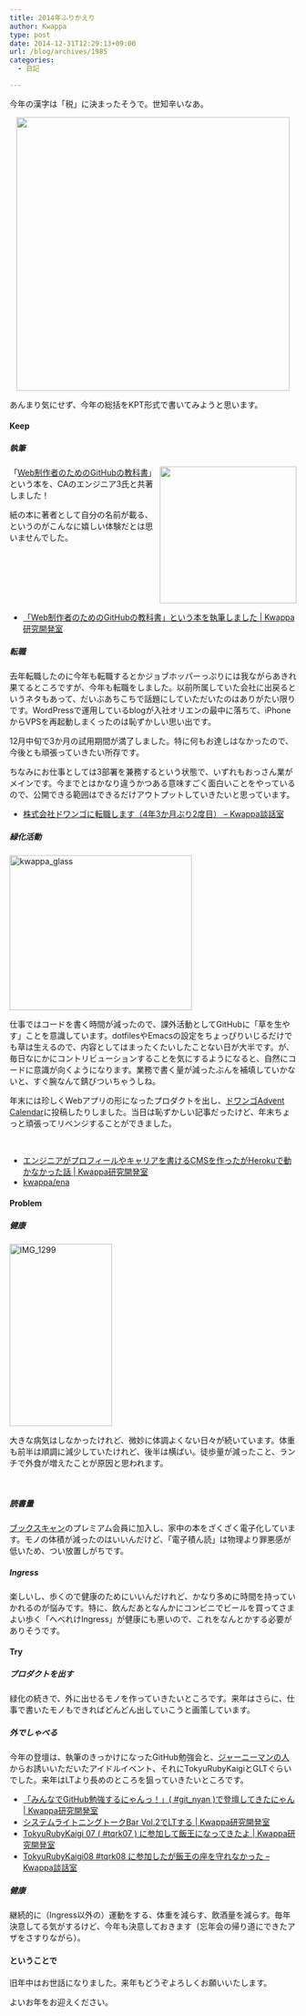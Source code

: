 ```yaml
---
title: 2014年ふりかえり
author: Kwappa
type: post
date: 2014-12-31T12:29:13+09:00
url: /blog/archives/1985
categories:
  - 日記

---
```

今年の漢字は「税」に決まったそうで。世知辛いなあ。

<p style="text-align:center;">
  <img src="https://ssl-stat.amebame.com/pub/content/8265872137/user/article/92497450730107535/d530e2c93d5c2b1e7a3de2b3ab88a78b/uploaded.jpg" width="480" class="alignnone" />
</p>

あんまり気にせず、今年の総括をKPT形式で書いてみようと思います。

#### Keep

##### 執筆

<a href="http://bit.ly/gh_book" target="_blank" rel="noopener noreferrer"><img src="http://ecx.images-amazon.com/images/I/711ABRUd55L.jpg" width="240" style="float:right;" /></a>

「<a href="http://bit.ly/gh_book" target="_blank" rel="noopener noreferrer">Web制作者のためのGitHubの教科書</a>」という本を、CAのエンジニア3氏と共著しました！

紙の本に著者として自分の名前が載る、というのがこんなに嬉しい体験だとは思いませんでした。

<br style="clear:both;" />

  * <a href="http://randd.kwappa.net/2014/10/08/623" target="_blank" rel="noopener noreferrer">「Web制作者のためのGitHubの教科書」という本を執筆しました | Kwappa研究開発室</a>

##### 転職

<!--more-->

去年転職したのに今年も転職するとかジョブホッパーっぷりには我ながらあきれ果てるところですが、今年も転職をしました。以前所属していた会社に出戻るというネタもあって、だいぶあちこちで話題にしていただいたのはありがたい限りです。WordPressで運用しているblogが入社オリエンの最中に落ちて、iPhoneからVPSを再起動しまくったのは恥ずかしい思い出です。

12月中旬で3か月の試用期間が満了しました。特に何もお達しはなかったので、今後とも頑張っていきたい所存です。

ちなみにお仕事としては3部署を兼務するという状態で、いずれもおっさん業がメインです。今までとはかなり違うかつある意味すごく面白いことをやっているので、公開できる範囲はできるだけアウトプットしていきたいと思っています。

  * <a href="http://www.kwappa.net/blog/archives/1964" target="_blank" rel="noopener noreferrer">株式会社ドワンゴに転職します（4年3か月ぶり2度目） &#8211; Kwappa談話室</a>

##### 緑化活動

<img src="/blog/images/2014/12/kwappa_glass.png" alt="kwappa_glass" width="320" height="272" class="alignright size-medium wp-image-1986" />

仕事ではコードを書く時間が減ったので、課外活動としてGitHubに「草を生やす」ことを意識しています。dotfilesやEmacsの設定をちょっぴりいじるだけでも草は生えるので、内容としてはまったくたいしたことない日が大半です。が、毎日なにかにコントリビューションすることを気にするようになると、自然にコードに意識が向くようになります。業務で書く量が減ったぶんを補填していかないと、すぐ腕なんて錆びついちゃうしね。

年末には珍しくWebアプリの形になったプロダクトを出し、<a href="http://qiita.com/advent-calendar/2014/dwango" target="_blank" rel="noopener noreferrer">ドワンゴAdvent Calendar</a>に投稿したりしました。当日は恥ずかしい記事だったけど、年末ちょっと頑張ってリベンジすることができました。

<br style="clear:both;" />

  * <a href="http://randd.kwappa.net/2014/12/25/641" target="_blank" rel="noopener noreferrer">エンジニアがプロフィールやキャリアを書けるCMSを作ったがHerokuで動かなかった話 | Kwappa研究開発室</a>
  * <a href="https://github.com/kwappa/ena" target="_blank" rel="noopener noreferrer">kwappa/ena</a>

#### Problem

##### 健康

<img src="/blog/images/2014/12/IMG_1299.png" alt="IMG_1299" width="180" height="320" class="alignright size-medium wp-image-1987" />

大きな病気はしなかったけれど、微妙に体調よくない日々が続いています。体重も前半は順調に減少していたけれど、後半は横ばい。徒歩量が減ったこと、ランチで外食が増えたことが原因と思われます。

<br style="clear:both;" />

##### 読書量

<a href="http://www.bookscan.co.jp/" target="_blank" rel="noopener noreferrer">ブックスキャン</a>のプレミアム会員に加入し、家中の本をざくざく電子化しています。モノの体積が減ったのはいいんだけど、「電子積ん読」は物理より罪悪感が低いため、つい放置しがちです。

##### Ingress

楽しいし、歩くので健康のためにいいんだけれど、かなり多めに時間を持っていかれるのが悩みです。特に、飲んだあとなんかにコンビニでビールを買ってさまよい歩く「へべれけIngress」が健康にも悪いので、これをなんとかする必要がありそうです。

#### Try

##### プロダクトを出す

緑化の続きで、外に出せるモノを作っていきたいところです。来年はさらに、仕事で書いたモノもできればどんどん出していこうと画策しています。

##### 外でしゃべる

今年の登壇は、執筆のきっかけになったGitHub勉強会と、<a href="http://twitter.com/bash0c7" target="_blank" rel="noopener noreferrer">ジャーニーマンの人</a>からお誘いいただいたアイドルイベント、それにTokyuRubyKaigiとGLTぐらいでした。来年はLTより長めのところを狙っていきたいところです。

  * <a href="http://randd.kwappa.net/2014/03/26/587" target="_blank" rel="noopener noreferrer">「みんなでGitHub勉強するにゃんっ！」( #git_nyan )で登壇してきたにゃん | Kwappa研究開発室</a>
  * <a href="http://randd.kwappa.net/2014/07/21/619" target="_blank" rel="noopener noreferrer">システムライトニングトークBar Vol.2でLTする | Kwappa研究開発室</a>
  * <a href="http://randd.kwappa.net/2014/03/30/590" target="_blank" rel="noopener noreferrer">TokyuRubyKaigi 07 ( #tqrk07 ) に参加して飯王になってきたよ | Kwappa研究開発室</a>
  * <a href="http://www.kwappa.net/blog/archives/1973" target="_blank" rel="noopener noreferrer">TokyuRubyKaigi08 #tqrk08 に参加したが飯王の座を守れなかった &#8211; Kwappa談話室</a>

##### 健康

継続的に（Ingress以外の）運動をする、体重を減らす、飲酒量を減らす。毎年決意してる気がするけど、今年も決意しておきます（忘年会の帰り道にできたアザをさすりながら）。

#### ということで

旧年中はお世話になりました。来年もどうぞよろしくお願いいたします。

よいお年をお迎えください。
